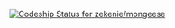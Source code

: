 [ ![Codeship Status for zekenie/mongeese](https://www.codeship.io/projects/74397470-39c8-0132-7358-4e57ec3927cd/status)](https://www.codeship.io/projects/42254)